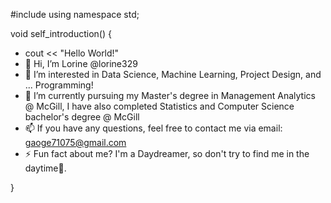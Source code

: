 #include <iostream>
using namespace std;

void self_introduction() {
  - cout << "Hello World!"
  - 👋 Hi, I’m Lorine @lorine329
  - 👀 I’m interested in Data Science, Machine Learning, Project Design, and ... Programming! 
  - 🌱 I’m currently pursuing my Master's degree in Management Analytics @ McGill, I have also completed Statistics and Computer Science bachelor's degree @ McGill
  - 📫 If you have any questions, feel free to contact me via email: gaoge71075@gmail.com
  - ⚡ Fun fact about me? I'm a Daydreamer, so don't try to find me in the daytime🌙.
  
  <!---
  lorine329/lorine329 is a ✨ special ✨ repository because its `README.md` (this file) appears on your GitHub profile.
  You can click the Preview link to take a look at your changes.
  --->
}
